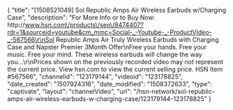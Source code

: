 {
    "title": "[1508521049] Sol Republic Amps Air Wireless Earbuds w\/Charging Case",
    "description": "For More Info or to Buy Now: http:\/\/www.hsn.com\/products\/seo\/8474407?rdr=1&sourceid=youtube&cm_mmc=Social-_-Youtube-_-ProductVideo-_-567566\r\nSol Republic Amps Air Truly Wireless Earbuds with Charging Case and Napster Premier 3Month Offer\nFree your hands. Free your music. Free your mind. These wireless earbuds will change the way you...\r\nPrices shown on the previously recorded video may not represent the current price.  View hsn.com to view the current selling price. HSN Item #567566",
    "channelid": "123179144",
    "videoid": "123178825",
    "date_created": "1507924316",
    "date_modified": "1508372633",
    "type": "captivate",
    "layout": "channelVideo",
    "url": "\/hsn-network\/sol-republic-amps-air-wireless-earbuds-w-charging-case\/123179144-123178825"
}